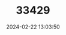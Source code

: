 ---
title: "33429"
category: "Shorea pachyphylla"
draft: false
date: 2024-02-22 13:03:50
languages:
  English: ["Dark Red Meranti"]
  Malay: ["Kerukup", "Meranti Kerukup"]
---